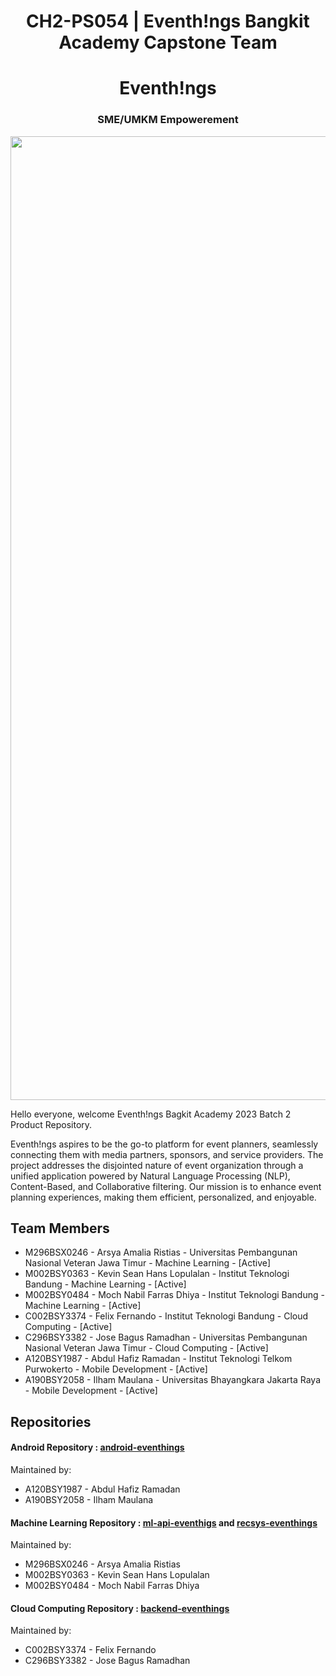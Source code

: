 <h1 align="center">CH2-PS054 | Eventh!ngs Bangkit Academy Capstone Team</h1>
<h1 align="center">Eventh!ngs</h1>
<h3 align="center">SME/UMKM Empowerement</h3>

<p align="center">
<img width="1542" alt="image" src="https://github.com/Eventhings/.github/assets/28957554/d7491133-25ea-4616-8aa6-2e4003f39802">
</p>

Hello everyone, welcome Eventh!ngs Bagkit Academy 2023 Batch 2 Product Repository.

Eventh!ngs aspires to be the go-to platform for event planners, seamlessly connecting them with media partners, sponsors, and service providers. The project addresses the disjointed nature of event organization through a unified application powered by Natural Language Processing (NLP), Content-Based, and Collaborative filtering. Our mission is to enhance event planning experiences, making them efficient, personalized, and enjoyable.

## Team Members
- M296BSX0246 - Arsya Amalia Ristias - Universitas Pembangunan Nasional Veteran Jawa Timur - Machine Learning - [Active]
- M002BSY0363 - Kevin Sean Hans Lopulalan - Institut Teknologi Bandung - Machine Learning - [Active]
- M002BSY0484 - Moch Nabil Farras Dhiya - Institut Teknologi Bandung - Machine Learning - [Active]
- C002BSY3374 - Felix Fernando - Institut Teknologi Bandung - Cloud Computing - [Active]
- C296BSY3382 - Jose Bagus Ramadhan - Universitas Pembangunan Nasional Veteran Jawa Timur - Cloud Computing - [Active]
- A120BSY1987 - Abdul Hafiz Ramadan - Institut Teknologi Telkom Purwokerto - Mobile Development - [Active]
- A190BSY2058 - Ilham Maulana - Universitas Bhayangkara Jakarta Raya - Mobile Development - [Active]

## Repositories
#### Android Repository : [android-eventhings](https://github.com/Eventhings/android-eventhings)
Maintained by:
   - A120BSY1987 - Abdul Hafiz Ramadan
   - A190BSY2058 - Ilham Maulana
#### Machine Learning Repository : [ml-api-eventhigs](https://github.com/Eventhings/ml-api-eventhings) and [recsys-eventhings](https://github.com/Eventhings/recsys-eventhings)
Maintained by:
   - M296BSX0246 - Arsya Amalia Ristias
   - M002BSY0363 - Kevin Sean Hans Lopulalan
   - M002BSY0484 - Moch Nabil Farras Dhiya
#### Cloud Computing Repository : [backend-eventhings](https://github.com/Eventhings/backend-eventhings)
Maintained by:
   - C002BSY3374 - Felix Fernando
   - C296BSY3382 - Jose Bagus Ramadhan
